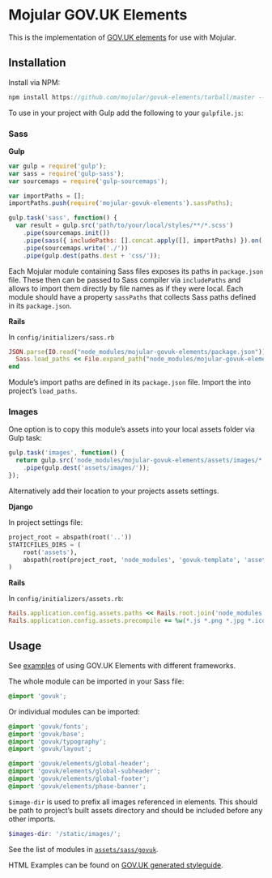 # Mojular GOV.UK Elements

This is the implementation of [GOV.UK elements](http://govuk-elements.herokuapp.com/) for use with Mojular.

## Installation

Install via NPM:

```js
npm install https://github.com/mojular/govuk-elements/tarball/master --save
```

To use in your project with Gulp add the following to your `gulpfile.js`:

### Sass

**Gulp**

```js
var gulp = require('gulp');
var sass = require('gulp-sass');
var sourcemaps = require('gulp-sourcemaps');

var importPaths = [];
importPaths.push(require('mojular-govuk-elements').sassPaths);

gulp.task('sass', function() {
  var result = gulp.src('path/to/your/local/styles/**/*.scss')
    .pipe(sourcemaps.init())
    .pipe(sass({ includePaths: [].concat.apply([], importPaths) }).on('error', sass.logError))
    .pipe(sourcemaps.write('./'))
    .pipe(gulp.dest(paths.dest + 'css/'));
```

Each Mojular module containing Sass files exposes its paths in `package.json` file.
These then can be passed to Sass compiler via `includePaths` and allows to import them
directly by file names as if they were local. Each module should have a property `sassPaths`
that collects Sass paths defined in its `package.json`.

**Rails**

In `config/initializers/sass.rb`

```ruby
JSON.parse(IO.read("node_modules/mojular-govuk-elements/package.json"))['paths']['sass'].each do |p|
  Sass.load_paths << File.expand_path("node_modules/mojular-govuk-elements/#{p}")
end
```

Module’s import paths are defined in its `package.json` file. Import the into project’s `load_paths`.


### Images

One option is to copy this module’s assets into your local assets folder via Gulp task:

```js
gulp.task('images', function() {
  return gulp.src('node_modules/mojular-govuk-elements/assets/images/*')
    .pipe(gulp.dest('assets/images/'));
});
```

Alternatively add their location to your projects assets settings.

**Django**

In project settings file:

```py
project_root = abspath(root('..'))
STATICFILES_DIRS = (
    root('assets'),
    abspath(root(project_root, 'node_modules', 'govuk-template', 'assets'))
)
```

**Rails**

In `config/initializers/assets.rb`:

```ruby
Rails.application.config.assets.paths << Rails.root.join('node_modules', 'mojular-govuk-elements', 'assets', 'images')
Rails.application.config.assets.precompile += %w(*.js *.png *.jpg *.ico)
```


## Usage

See [examples](https://github.com/mojular/examples) of using GOV.UK Elements with different frameworks.

The whole module can be imported in your Sass file:

```scss
@import 'govuk';
```

Or individual modules can be imported:

```scss
@import 'govuk/fonts';
@import 'govuk/base';
@import 'govuk/typography';
@import 'govuk/layout';

@import 'govuk/elements/global-header';
@import 'govuk/elements/global-subheader';
@import 'govuk/elements/global-footer';
@import 'govuk/elements/phase-banner';
```

`$image-dir` is used to prefix all images referenced in elements. This should be path to project’s built assets directory and should be included before any other imports.

```scss
$images-dir: '/static/images/';
```

See the list of modules in [`assets/sass/govuk`](https://github.com/mojular/govuk-elements/tree/master/assets/sass/govuk).

HTML Examples can be found on [GOV.UK generated styleguide](http://ministryofjustice.github.io/bower-playground/GOV.UK/).
